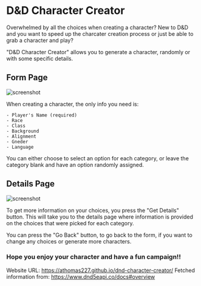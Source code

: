 # D&D Character Creator

Overwhelmed by all the choices when creating a character?
New to D&D and you want to speed up the charcater creation process or just be able to grab a character and play? 

"D&D Character Creator" allows you to generate a character, randomly or with some specific details.


## Form Page
![screenshot](Screenshot%202023-11-19%20at%207.48.15 PM.png)

When creating a character, the only info you need is:
```
- Player's Name (required)
- Race
- Class
- Background
- Alignment
- Gneder
- Language
```

You can either choose to select an option for each category, or leave the category blank and have an option randomly assigned.


## Details Page
![screenshot](Screenshot%202023-11-19%20at%208.26.56 PM.png)

To get more information on your choices, you press the "Get Details" button. This will take you to the details page where information is provided on the choices that were picked for each category.

You can press the "Go Back" button, to go back to the form, if you want to change any choices or generate more characters.

### Hope you enjoy your character and have a fun campaign!!


Website URL: https://athomas227.github.io/dnd-character-creator/
Fetched information from: https://www.dnd5eapi.co/docs#overview